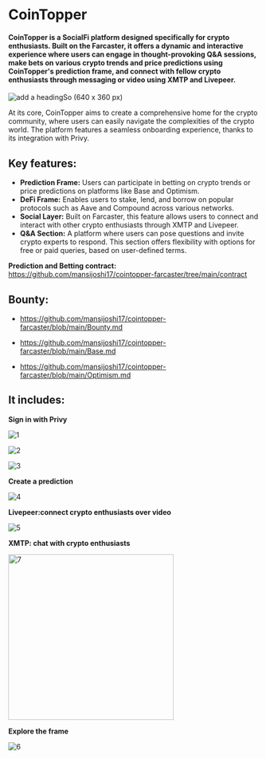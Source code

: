 # CoinTopper



#### CoinTopper is a SocialFi platform designed specifically for crypto enthusiasts. Built on the Farcaster, it offers a dynamic and interactive experience where users can engage in thought-provoking Q&A sessions, make bets on various crypto trends and price predictions using CoinTopper's prediction frame, and connect with fellow crypto enthusiasts through messaging or video using XMTP and Livepeer. 

![add a headingSo (640 x 360 px)](https://github.com/mansijoshi17/cointopper-farcaster/assets/69969675/e45bf12d-58cd-48b2-b22d-59fec155411e)


At its core, CoinTopper aims to create a comprehensive home for the crypto community, where users can easily navigate the complexities of the crypto world. The platform features a seamless onboarding experience, thanks to its integration with Privy. 



## Key features:
- **Prediction Frame:** Users can participate in betting on crypto trends or price predictions on platforms like Base and Optimism.
- **DeFi Frame:** Enables users to stake, lend, and borrow on popular protocols such as Aave and Compound across various networks.
- **Social Layer:** Built on Farcaster, this feature allows users to connect and interact with other crypto enthusiasts through XMTP and Livepeer.
- **Q&A Section:** A platform where users can pose questions and invite crypto experts to respond. This section offers flexibility with options for free or paid queries, based on user-defined terms.


**Prediction and Betting contract:**  https://github.com/mansijoshi17/cointopper-farcaster/tree/main/contract


## Bounty: 

- https://github.com/mansijoshi17/cointopper-farcaster/blob/main/Bounty.md
  
- https://github.com/mansijoshi17/cointopper-farcaster/blob/main/Base.md
  
- https://github.com/mansijoshi17/cointopper-farcaster/blob/main/Optimism.md


## It includes:

**Sign in with Privy** 


![1](https://github.com/mansijoshi17/cointopper-farcaster/assets/69969675/1d8e0916-8f63-485a-acf7-884d96b8f0d2)

![2](https://github.com/mansijoshi17/cointopper-farcaster/assets/69969675/341747f6-c26b-438d-b2f2-61ecbedcbd29)

![3](https://github.com/mansijoshi17/cointopper-farcaster/assets/69969675/8946b29b-8067-4a1c-b32e-279cecfbeaef)



**Create a prediction**

![4](https://github.com/mansijoshi17/cointopper-farcaster/assets/69969675/2d07429d-2a0a-4df9-be2a-57a723b307cf)


**Livepeer:connect crypto enthusiasts over video**

![5 ](https://github.com/mansijoshi17/cointopper-farcaster/assets/69969675/c1761f43-174f-4042-adff-9fe47c837ad6)


**XMTP: chat with crypto enthusiasts**

<img width="332" alt="7" src="https://github.com/mansijoshi17/cointopper-farcaster/assets/69969675/561d1728-9dd4-4c7b-80d1-b0d937d386b8">


**Explore the frame**

![6](https://github.com/mansijoshi17/cointopper-farcaster/assets/69969675/bc9757f2-e965-49a2-8d2c-1cd8237557b7)


